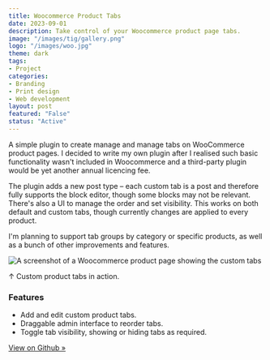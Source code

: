 ```yaml
---
title: Woocommerce Product Tabs
date: 2023-09-01
description: Take control of your Woocommerce product page tabs.
image: "/images/tig/gallery.png"
logo: "/images/woo.jpg"
theme: dark
tags:
- Project
categories:
- Branding
- Print design
- Web development
layout: post
featured: "False"
status: "Active"
---
```

A simple plugin to create manage and manage tabs on WooCommerce product pages. I decided to write my own plugin after I realised such basic functionality wasn't included in Woocommerce and a third-party plugin would be yet another annual licencing fee.

The plugin adds a new post type – each custom tab is a post and therefore fully supports the block editor, though some blocks may not be relevant. There's also a UI to manage the order and set visibility. This works on both default and custom tabs, though currently changes are applied to every product.

 I'm planning to support tab groups by category or specific products, as well as a bunch of other improvements and features.


<img alt="A screenshot of a Woocommerce product page showing the custom tabs" src="https://res.cloudinary.com/dhcgic4ld/image/upload/v1704732688/custom-tabs_szagu4.jpg" class="wide shadow-md">


<p class="caption">↑ Custom product tabs in action.</p>


### Features


* Add and edit custom product tabs.
* Draggable admin interface to reorder tabs.
* Toggle tab visibility, showing or hiding tabs as required.


[View on Github »](https://github.com/MattKevan/WooCommerce-custom-tabs)